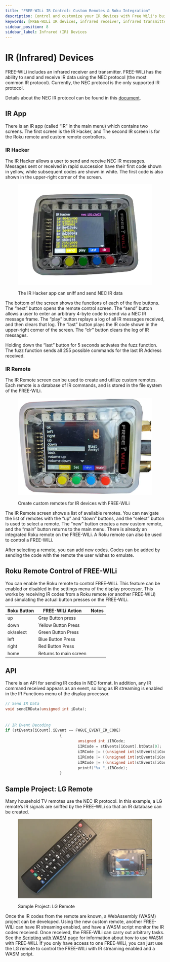 ```yaml
---
title: "FREE-WILi IR Control: Custom Remotes & Roku Integration"
description: Control and customize your IR devices with Free Wili's built-in IR receiver and transmitter. View and send IR codes, create custom remotes, and enable a built-in Roku remote control.
keywords: [FREE-WILi IR devices, infrared receiver, infrared transmitter, IR control, NEC protocol, custom remote, Roku remote, IR Hacker app, IR API, remote learning]
sidebar_position: 8
sidebar_label: Infrared (IR) Devices
---
```


# IR (Infrared) Devices

FREE-WILi includes an infrared receiver and transmitter. FREE-WILi has the ability to send and receive IR data using the NEC protocol (the most common IR protocol). Currently, the NEC protocol is the only supported IR protocol.

Details about the NEC IR protocol can be found in this [document](https://sibotic.wordpress.com/wp-content/uploads/2013/12/adoh-necinfraredtransmissionprotocol-281113-1713-47344.pdf).

## IR App

There is an IR app (called “IR” in the main menu) which contains two screens. The first screen is the IR Hacker, and The second IR screen is for the Roku remote and custom remote controllers.

### IR Hacker

The IR Hacker allows a user to send and receive NEC IR messages. Messages sent or received in rapid succession have their first code shown in yellow, while subsequent codes are shown in white. The first code is also shown in the upper-right corner of the screen. 

<div class="text--center">

<figure>

![The IR Hacker app can sniff and send NEC IR data](../assets/IR-hacker.webp "The IR Hacker app can sniff and send NEC IR data")
<figcaption>The IR Hacker app can sniff and send NEC IR data</figcaption>
</figure>
</div>

The bottom of the screen shows the functions of each of the five buttons. The “next” button opens the remote control screen. The “send” button allows a user to enter an arbitrary 4-byte code to send via a NEC IR message frame. The “play” button replays a log of all IR messages received, and then clears that log. The “last” button plays the IR code shown in the upper-right corner of the screen. The “clr” button clears the log of IR messages.

Holding down the “last” button for 5 seconds activates the fuzz function. The fuzz function sends all 255 possible commands for the last IR Address received.

### IR Remote

The IR Remote screen can be used to create and utilize custom remotes. Each remote is a database of IR commands, and is stored in the file system of the FREE-WILi.

<div class="text--center">

<figure>

![Create custom remotes for IR devices with FREE-WILi](../assets/custom-IR.webp "Create custom remotes for IR devices with FREE-WILi")
<figcaption>Create custom remotes for IR devices with FREE-WILi</figcaption>
</figure>
</div>

The IR Remote screen shows a list of available remotes. You can navigate the list of remotes with the “up” and “down” buttons, and the “select” button is used to select a remote. The “new” button creates a new custom remote, and the “main” button returns to the main menu. There is already an integrated Roku remote on the FREE-WILi. A Roku remote can also be used to control a FREE-WILi.

After selecting a remote, you can add new codes. Codes can be added by sending the code with the remote the user wishes to emulate.

## Roku Remote Control of FREE-WILi

You can enable the Roku remote to control FREE-WILi. This feature can be enabled or disabled in the settings menu of the display processor. This works by receiving IR codes from a Roku remote (or another FREE-WILi) and simulating the actual button presses on the FREE-WILi.


| **Roku Button** | **FREE-WILi Action**   | **Notes** |
| --------------- | ---------------------- | --------- |
| up              | Gray Button press      |           |
| down            | Yellow Button Press    |           |
| ok/select       | Green Button Press     |           |
| left            | Blue Button Press      |           |
| right           | Red Button Press       |           |
| home            | Returns to main screen |           |


## API

There is an API for sending IR codes in NEC format. In addition, any IR command received appears as an event, so long as IR streaming is enabled in the IR Functions menu of the display processor.

```c
// Send IR Data
void sendIRData(unsigned int iData);


// IR Event Decoding
if (stEvents[iCount].iEvent == FWGUI_EVENT_IR_CODE)
                        {
                                unsigned int iIRCode;
                                iIRCode = stEvents[iCount].btData[0];
                                iIRCode |= ((unsigned int)stEvents[iCount].btData[1]) << 8;
                                iIRCode |= ((unsigned int)stEvents[iCount].btData[2]) << 16;
                                iIRCode |= ((unsigned int)stEvents[iCount].btData[3]) << 24;
                                printf("%x ",iIRCode);
                        }
```
## Sample Project: LG Remote

Many household TV remotes use the NEC IR protocol. In this example, a LG remote’s IR signals are sniffed by the FREE-WILi so that an IR database can be created.

<div class="text--center">

<figure>

![Sample Project: LG Remote](../assets/remote.webp "Sample Project: LG Remote")
<figcaption>Sample Project: LG Remote</figcaption>
</figure>
</div>

Once the IR codes from the remote are known, a WebAssembly (WASM) project can be developed. Using the new custom remote, another FREE-WILi can have IR streaming enabled, and have a WASM script monitor the IR codes received. Once received, the FREE-WILi can carry out arbitrary tasks. See the [Scripting with WASM](../../io-app/scripting-with-wasm/) page for information about how to use WASM with FREE-WILi. If you only have access to one FREE-WILi, you can just use the LG remote to control the FREE-WILi with IR streaming enabled and a WASM script.
